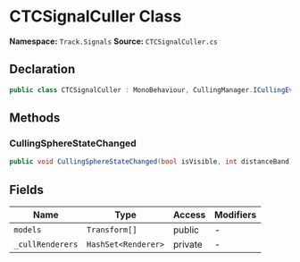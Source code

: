 # CTCSignalCuller Class

**Namespace:** `Track.Signals`
**Source:** `CTCSignalCuller.cs`

## Declaration

```csharp
public class CTCSignalCuller : MonoBehaviour, CullingManager.ICullingEventHandler
```

## Methods

### CullingSphereStateChanged

```csharp
public void CullingSphereStateChanged(bool isVisible, int distanceBand)
```

## Fields

| Name | Type | Access | Modifiers |
|------|------|--------|-----------|
| `models` | `Transform[]` | public | - |
| `_cullRenderers` | `HashSet<Renderer>` | private | - |

